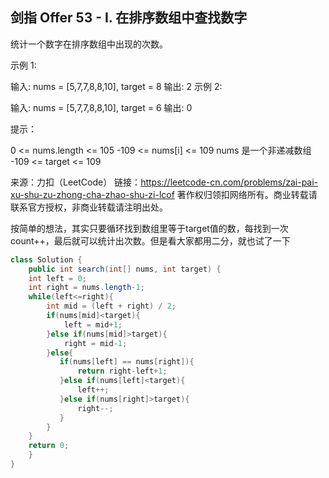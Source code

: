 ## 剑指 Offer 53 - I. 在排序数组中查找数字

统计一个数字在排序数组中出现的次数。

 

示例 1:

输入: nums = [5,7,7,8,8,10], target = 8
输出: 2
示例 2:

输入: nums = [5,7,7,8,8,10], target = 6
输出: 0


提示：

0 <= nums.length <= 105
-109 <= nums[i] <= 109
nums 是一个非递减数组
-109 <= target <= 109

来源：力扣（LeetCode）
链接：https://leetcode-cn.com/problems/zai-pai-xu-shu-zu-zhong-cha-zhao-shu-zi-lcof
著作权归领扣网络所有。商业转载请联系官方授权，非商业转载请注明出处。

按简单的想法，其实只要循环找到数组里等于target值的数，每找到一次count++，最后就可以统计出次数。但是看大家都用二分，就也试了一下

```java
class Solution {
    public int search(int[] nums, int target) {
    int left = 0;
    int right = nums.length-1;
    while(left<=right){
        int mid = (left + right) / 2;
        if(nums[mid]<target){
            left = mid+1;
        }else if(nums[mid]>target){
            right = mid-1;
        }else{
           if(nums[left] == nums[right]){
               return right-left+1;
           }else if(nums[left]<target){
               left++;
           }else if(nums[right]>target){
               right--;
           }
        }
    }
    return 0;
    }
}
```

